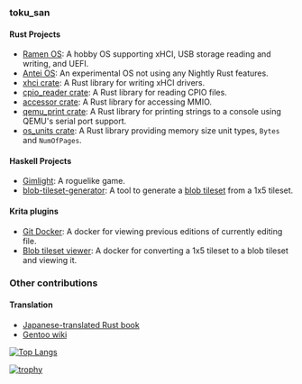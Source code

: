 ### toku_san

#### Rust Projects
- [Ramen OS](https://github.com/toku-sa-n/ramen): A hobby OS supporting xHCI, USB storage reading and writing, and UEFI.
- [Antei OS](https://github.com/toku-sa-n/antei): An experimental OS not using any Nightly Rust features.
- [xhci crate](https://github.com/rust-osdev/xhci): A Rust library for writing xHCI drivers.
- [cpio_reader crate](https://github.com/toku-sa-n/cpio_reader): A Rust library for reading CPIO files.
- [accessor crate](https://github.com/toku-sa-n/accessor): A Rust library for accessing MMIO.
- [qemu_print crate](https://github.com/toku-sa-n/qemu_print): A Rust library for printing strings to a console using QEMU's serial port support.
- [os_units crate](https://github.com/toku-sa-n/os_units): A Rust library providing memory size unit types, `Bytes` and `NumOfPages`.

#### Haskell Projects
- [Gimlight](https://github.com/toku-sa-n/gimlight): A roguelike game.
- [blob-tileset-generator](https://github.com/toku-sa-n/blob-tileset-generator): A tool to generate a [blob tileset](http://www.cr31.co.uk/stagecast/wang/blob.html) from a 1x5 tileset.

#### Krita plugins
- [Git Docker](https://github.com/toku-sa-n/Krita-git-docker): A docker for viewing previous editions of currently editing file.
- [Blob tileset viewer](https://github.com/toku-sa-n/Krita-blob-tileset-viewer): A docker for converting a 1x5 tileset to a blob tileset and viewing it.

### Other contributions

#### Translation
- [Japanese-translated Rust book](https://github.com/rust-lang-ja/book-ja/pulls?q=is%3Apr+author%3A%40me+)
- [Gentoo wiki](https://wiki.gentoo.org/wiki/User:Toku)

[![Top Langs](https://github-readme-stats.vercel.app/api/top-langs/?username=toku-sa-n&show_icons=true&theme=radical)](https://github.com/anuraghazra/github-readme-stats)

[![trophy](https://github-profile-trophy.vercel.app/?username=ryo-ma)](https://github.com/ryo-ma/github-profile-trophy)
<!--
**toku-sa-n/toku-sa-n** is a ✨ _special_ ✨ repository because its `README.md` (this file) appears on your GitHub profile.

Here are some ideas to get you started:

- 🔭 I’m currently working on ...
- 🌱 I’m currently learning ...
- 👯 I’m looking to collaborate on ...
- 🤔 I’m looking for help with ...
- 💬 Ask me about ...
- 📫 How to reach me: ...
- 😄 Pronouns: ...
- ⚡ Fun fact: ...
-->
